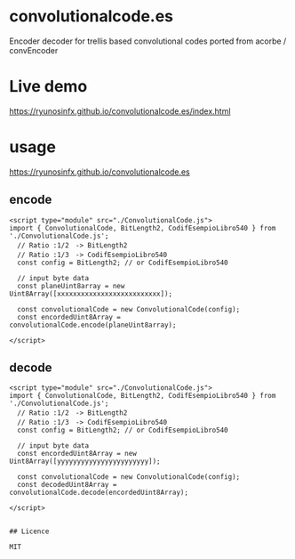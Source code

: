 # convolutionalcode.es
Encoder decoder for trellis based convolutional codes ported from  acorbe / convEncoder 



# Live demo

https://ryunosinfx.github.io/convolutionalcode.es/index.html

# usage
https://ryunosinfx.github.io/convolutionalcode.es
## encode 
```EJS
<script type="module" src="./ConvolutionalCode.js">
import { ConvolutionalCode, BitLength2, CodifEsempioLibro540 } from './ConvolutionalCode.js';
  // Ratio :1/2　-> BitLength2
  // Ratio :1/3　-> CodifEsempioLibro540
  const config = BitLength2; // or CodifEsempioLibro540
  
  // input byte data
  const planeUint8array = new Uint8Array([xxxxxxxxxxxxxxxxxxxxxxxxxx]);

  const convolutionalCode = new ConvolutionalCode(config);
  const encordedUint8Array = convolutionalCode.encode(planeUint8array);
      
</script>
```
## decode 
```EJS
<script type="module" src="./ConvolutionalCode.js">
import { ConvolutionalCode, BitLength2, CodifEsempioLibro540 } from './ConvolutionalCode.js';
  // Ratio :1/2　-> BitLength2
  // Ratio :1/3　-> CodifEsempioLibro540
  const config = BitLength2; // or CodifEsempioLibro540
  
  // input byte data
  const encordedUint8Array = new Uint8Array([yyyyyyyyyyyyyyyyyyyyyyy]); 

  const convolutionalCode = new ConvolutionalCode(config);
  const decodedUint8Array = convolutionalCode.decode(encordedUint8Array);
    
</script>


## Licence

MIT
